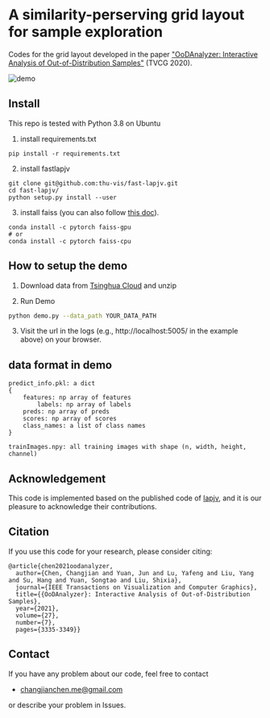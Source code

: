 # A similarity-perserving grid layout for sample exploration

Codes for the grid layout developed in the paper ["OoDAnalyzer: Interactive Analysis of Out-of-Distribution Samples"](https://ieeexplore.ieee.org/document/8994105) (TVCG 2020).

![demo](grid.gif)

## Install
This repo is tested with Python 3.8 on Ubuntu

1.  install requirements.txt
```
pip install -r requirements.txt
```
2. install fastlapjv
```
git clone git@github.com:thu-vis/fast-lapjv.git
cd fast-lapjv/
python setup.py install --user
```
3. install faiss (you can also follow [this doc](https://github.com/facebookresearch/faiss/blob/main/INSTALL.md)).
```
conda install -c pytorch faiss-gpu
# or
conda install -c pytorch faiss-cpu
```


## How to setup the demo
1. Download data from [Tsinghua Cloud](https://cloud.tsinghua.edu.cn/f/fdbca618102c46be84f2/?dl=1) and unzip

2. Run Demo
```bash
python demo.py --data_path YOUR_DATA_PATH
```

3. Visit the url in the logs (e.g., http://localhost:5005/ in the example above) on your browser.

## data format in demo
```
predict_info.pkl: a dict
{
	features: np array of features
        labels: np array of labels
	preds: np array of preds
	scores: np array of scores
	class_names: a list of class names
}

trainImages.npy: all training images with shape (n, width, height, channel) 
```

## Acknowledgement
This code is implemented based on the published code of [lapjv](https://github.com/src-d/lapjv), and it is our pleasure to acknowledge their contributions.

## Citation
If you use this code for your research, please consider citing:
```
@article{chen2021oodanalyzer,
  author={Chen, Changjian and Yuan, Jun and Lu, Yafeng and Liu, Yang and Su, Hang and Yuan, Songtao and Liu, Shixia},
  journal={IEEE Transactions on Visualization and Computer Graphics}, 
  title={{OoDAnalyzer}: Interactive Analysis of Out-of-Distribution Samples}, 
  year={2021},
  volume={27},
  number={7},
  pages={3335-3349}}
```

## Contact
If you have any problem about our code, feel free to contact
- changjianchen.me@gmail.com

or describe your problem in Issues.
